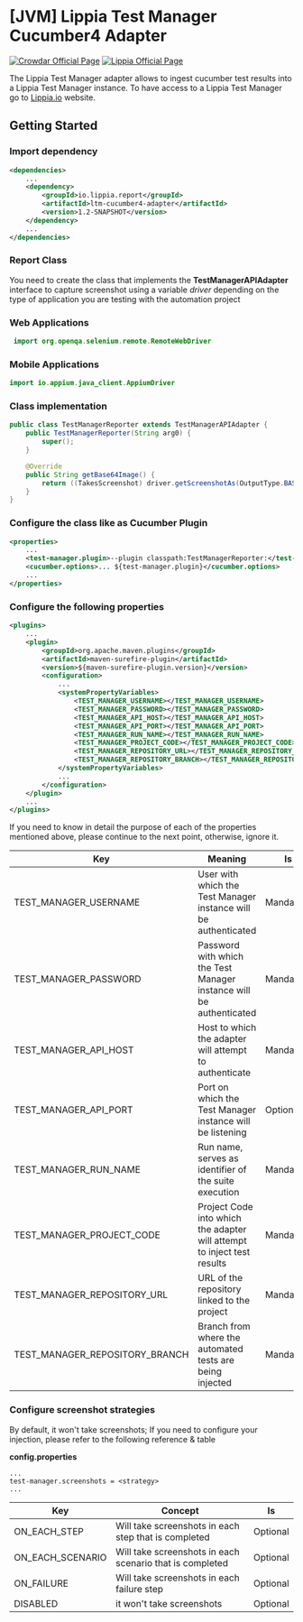 # [JVM] Lippia Test Manager Cucumber4 Adapter
[![Crowdar Official Page](https://img.shields.io/badge/crowdar-official%20page-brightgreen)](https://crowdar.com.ar/)
[![Lippia Official Page](https://img.shields.io/badge/lippia-official%20page-brightgreen)](https://www.lippia.io/)

 The Lippia Test Manager adapter allows to ingest cucumber test results into a Lippia Test Manager instance. 
 To have access to a Lippia Test Manager go to [Lippia.io](https://lippia.io/) website.

## Getting Started

### Import dependency
```xml
<dependencies>
    ...
    <dependency>
        <groupId>io.lippia.report</groupId>
        <artifactId>ltm-cucumber4-adapter</artifactId>
        <version>1.2-SNAPSHOT</version>
    </dependency>
    ...
</dependencies>
```

### Report Class
You need to create the class that implements the **TestManagerAPIAdapter** interface to capture screenshot using a variable *driver*  depending on the type of application you are testing with the automation project

### Web Applications 
```java
 import org.openqa.selenium.remote.RemoteWebDriver
```

### Mobile Applications 
```java
import io.appium.java_client.AppiumDriver 
```

### Class implementation

```java
public class TestManagerReporter extends TestManagerAPIAdapter {
    public TestManagerReporter(String arg0) {
        super();
    }

    @Override
    public String getBase64Image() {
        return ((TakesScreenshot) driver.getScreenshotAs(OutputType.BASE64);
    }
}
```

### Configure the class like as Cucumber Plugin
```xml
<properties>
    ...
    <test-manager.plugin>--plugin classpath:TestManagerReporter:</test-manager.plugin>
    <cucumber.options>... ${test-manager.plugin}</cucumber.options>
    ...
</properties>
```

### Configure the following properties 
```xml
<plugins>
    ...
    <plugin>
        <groupId>org.apache.maven.plugins</groupId>
        <artifactId>maven-surefire-plugin</artifactId>
        <version>${maven-surefire-plugin.version}</version>
        <configuration>
            ...
            <systemPropertyVariables>
                <TEST_MANAGER_USERNAME></TEST_MANAGER_USERNAME>
                <TEST_MANAGER_PASSWORD></TEST_MANAGER_PASSWORD>
                <TEST_MANAGER_API_HOST></TEST_MANAGER_API_HOST>
                <TEST_MANAGER_API_PORT></TEST_MANAGER_API_PORT>
                <TEST_MANAGER_RUN_NAME></TEST_MANAGER_RUN_NAME>
                <TEST_MANAGER_PROJECT_CODE></TEST_MANAGER_PROJECT_CODE>
                <TEST_MANAGER_REPOSITORY_URL></TEST_MANAGER_REPOSITORY_URL>
                <TEST_MANAGER_REPOSITORY_BRANCH></TEST_MANAGER_REPOSITORY_BRANCH>
            </systemPropertyVariables>
            ...
        </configuration>
    </plugin>
    ...
</plugins>
```
If you need to know in detail the purpose of each of the properties mentioned above, please continue to the next point, otherwise, ignore it.

| Key                            | Meaning                                                                 | Is         |
|--------------------------------|-------------------------------------------------------------------------|------------|
| TEST_MANAGER_USERNAME          | User with which the Test Manager instance will be authenticated         | Mandatory  |
| TEST_MANAGER_PASSWORD          | Password with which the Test Manager instance will be authenticated     | Mandatory  |
| TEST_MANAGER_API_HOST          | Host to which the adapter will attempt to authenticate                  | Mandatory  |
| TEST_MANAGER_API_PORT          | Port on which the Test Manager instance will be listening               | Optional   |
| TEST_MANAGER_RUN_NAME          | Run name, serves as identifier of the suite execution                   | Mandatory  |
| TEST_MANAGER_PROJECT_CODE      | Project Code into which the adapter will attempt to inject test results | Mandatory  |
| TEST_MANAGER_REPOSITORY_URL    | URL of the repository linked to the project                             | Mandatory  |
| TEST_MANAGER_REPOSITORY_BRANCH | Branch from where the automated tests are being injected                | Mandatory  |

### Configure screenshot strategies
By default, it won't take screenshots; If you need to configure your injection, please refer to the following reference & table

**config.properties**
```properties
...
test-manager.screenshots = <strategy>
...
```

| Key              | Concept                                                   | Is        |
|------------------|-----------------------------------------------------------|-----------|
| ON_EACH_STEP     | Will take screenshots in each step that is completed      | Optional  |
| ON_EACH_SCENARIO | Will take screenshots in each scenario that is completed  | Optional  |
| ON_FAILURE       | Will take screenshots in each failure step                | Optional  |
| DISABLED         | it won't take screenshots                                 | Optional  |